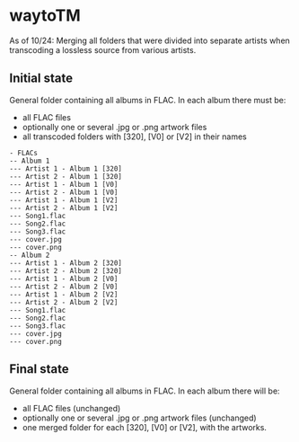 # waytoTM

As of 10/24: Merging all folders that were divided into separate artists when transcoding a lossless source from various artists.

## Initial state
General folder containing all albums in FLAC.
In each album there must be:
- all FLAC files
- optionally one or several .jpg or .png artwork files
- all transcoded folders with [320], [V0] or [V2] in their names
```
- FLACs
-- Album 1
--- Artist 1 - Album 1 [320]
--- Artist 2 - Album 1 [320]
--- Artist 1 - Album 1 [V0]
--- Artist 2 - Album 1 [V0]
--- Artist 1 - Album 1 [V2]
--- Artist 2 - Album 1 [V2]
--- Song1.flac
--- Song2.flac
--- Song3.flac
--- cover.jpg
--- cover.png
-- Album 2
--- Artist 1 - Album 2 [320]
--- Artist 2 - Album 2 [320]
--- Artist 1 - Album 2 [V0]
--- Artist 2 - Album 2 [V0]
--- Artist 1 - Album 2 [V2]
--- Artist 2 - Album 2 [V2]
--- Song1.flac
--- Song2.flac
--- Song3.flac
--- cover.jpg
--- cover.png
```


## Final state
General folder containing all albums in FLAC.
In each album there will be:
- all FLAC files (unchanged)
- optionally one or several .jpg or .png artwork files (unchanged)
- one merged folder for each [320], [V0] or [V2], with the artworks.
